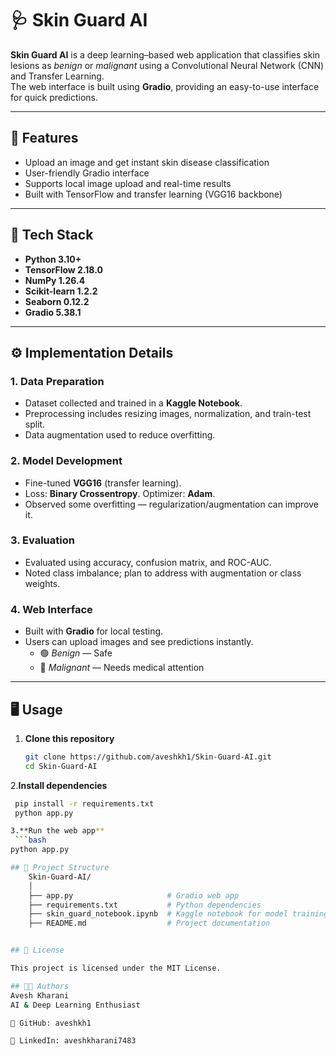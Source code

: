# 🩺 Skin Guard AI

**Skin Guard AI** is a deep learning–based web application that classifies skin lesions as *benign* or *malignant* using a Convolutional Neural Network (CNN) and Transfer Learning.  
The web interface is built using **Gradio**, providing an easy-to-use interface for quick predictions.

---

## 🚀 Features
- Upload an image and get instant skin disease classification  
- User-friendly Gradio interface  
- Supports local image upload and real-time results  
- Built with TensorFlow and transfer learning (VGG16 backbone)  

---

## 🧠 Tech Stack
- **Python 3.10+**
- **TensorFlow 2.18.0**
- **NumPy 1.26.4**
- **Scikit-learn 1.2.2**
- **Seaborn 0.12.2**
- **Gradio 5.38.1**

---

## ⚙️ Implementation Details

### 1. Data Preparation
- Dataset collected and trained in a **Kaggle Notebook**.  
- Preprocessing includes resizing images, normalization, and train-test split.  
- Data augmentation used to reduce overfitting.

### 2. Model Development
- Fine-tuned **VGG16** (transfer learning).  
- Loss: **Binary Crossentropy**. Optimizer: **Adam**.  
- Observed some overfitting — regularization/augmentation can improve it.

### 3. Evaluation
- Evaluated using accuracy, confusion matrix, and ROC-AUC.  
- Noted class imbalance; plan to address with augmentation or class weights.

### 4. Web Interface
- Built with **Gradio** for local testing.  
- Users can upload images and see predictions instantly.  
  - 🟢 *Benign* — Safe  
  - 🔴 *Malignant* — Needs medical attention

---

## 🖥️ Usage

1. **Clone this repository**
   ```bash
   git clone https://github.com/aveshkh1/Skin-Guard-AI.git
   cd Skin-Guard-AI
   
2.**Install dependencies**
  ```bash
   pip install -r requirements.txt
   python app.py

3.**Run the web app**
   ```bash
  python app.py

## 📁 Project Structure
      Skin-Guard-AI/
      │
      ├── app.py                     # Gradio web app
      ├── requirements.txt           # Python dependencies
      ├── skin_guard_notebook.ipynb  # Kaggle notebook for model training
      ├── README.md                  # Project documentation


## 📜 License

This project is licensed under the MIT License.

## 👨‍💻 Authors
Avesh Kharani
AI & Deep Learning Enthusiast

🧠 GitHub: aveshkh1

🔗 LinkedIn: aveshkharani7483

